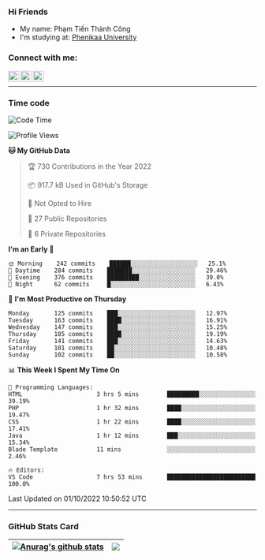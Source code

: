 ### Hi Friends

- My name: Phạm Tiến Thành Công
- I'm studying at: [Phenikaa University]


### Connect with me:
[<img align="left" alt="PhamTienThanhCong | Facebook" width="22px" src="https://upload.wikimedia.org/wikipedia/commons/thumb/1/16/Facebook-icon-1.png/640px-Facebook-icon-1.png" />][facebook]
[<img align="left" alt="PhamTienThanhCong | Zalo" width="22px" src="https://www.anphatpc.com.vn/template/anphat_2020v2/images/icon-zalo.jpg" />][zalo]
[<img align="left" alt="PhamTienThanhCong | LinkedIn" width="22px" src="https://cdn3.iconfinder.com/data/icons/inficons/512/linkedin.png" />][linkedin]

<br />

---

### Time code

<!--START_SECTION:waka-->
![Code Time](http://img.shields.io/badge/Code%20Time-576%20hrs%2041%20mins-blue)

![Profile Views](http://img.shields.io/badge/Profile%20Views-20-blue)

**🐱 My GitHub Data** 

> 🏆 730 Contributions in the Year 2022
 > 
> 📦 917.7 kB Used in GitHub's Storage 
 > 
> 🚫 Not Opted to Hire
 > 
> 📜 27 Public Repositories 
 > 
> 🔑 6 Private Repositories  
 > 
**I'm an Early 🐤** 

```text
🌞 Morning    242 commits    ██████░░░░░░░░░░░░░░░░░░░   25.1% 
🌆 Daytime    284 commits    ███████░░░░░░░░░░░░░░░░░░   29.46% 
🌃 Evening    376 commits    █████████░░░░░░░░░░░░░░░░   39.0% 
🌙 Night      62 commits     █░░░░░░░░░░░░░░░░░░░░░░░░   6.43%

```
📅 **I'm Most Productive on Thursday** 

```text
Monday       125 commits    ███░░░░░░░░░░░░░░░░░░░░░░   12.97% 
Tuesday      163 commits    ████░░░░░░░░░░░░░░░░░░░░░   16.91% 
Wednesday    147 commits    ███░░░░░░░░░░░░░░░░░░░░░░   15.25% 
Thursday     185 commits    ████░░░░░░░░░░░░░░░░░░░░░   19.19% 
Friday       141 commits    ███░░░░░░░░░░░░░░░░░░░░░░   14.63% 
Saturday     101 commits    ██░░░░░░░░░░░░░░░░░░░░░░░   10.48% 
Sunday       102 commits    ██░░░░░░░░░░░░░░░░░░░░░░░   10.58%

```


📊 **This Week I Spent My Time On** 

```text
💬 Programming Languages: 
HTML                     3 hrs 5 mins        █████████░░░░░░░░░░░░░░░░   39.19% 
PHP                      1 hr 32 mins        ████░░░░░░░░░░░░░░░░░░░░░   19.47% 
CSS                      1 hr 22 mins        ████░░░░░░░░░░░░░░░░░░░░░   17.41% 
Java                     1 hr 12 mins        ███░░░░░░░░░░░░░░░░░░░░░░   15.34% 
Blade Template           11 mins             ░░░░░░░░░░░░░░░░░░░░░░░░░   2.46%

🔥 Editors: 
VS Code                  7 hrs 53 mins       █████████████████████████   100.0%

```


 Last Updated on 01/10/2022 10:50:52 UTC
<!--END_SECTION:waka-->

---

### GitHub Stats Card

| <a href="https://github.com/phamtienthanhcong"><img align="center" src="https://github-readme-stats.vercel.app/api?username=PhamTienThanhCong&show_icons=true&include_all_commits=true&theme=buefy&hide_border=true&theme=ocean_dark" alt="Anurag's github stats" /></a> | <a href="https://github.com/phamtienthanhcong"><img align="center" src="https://github-readme-stats.vercel.app/api/top-langs/?username=PhamTienThanhCong&layout=compact&theme=buefy&hide_border=true&theme=ocean_dark" /></a> |
| ------------- | ------------- |

[Phenikaa University]: https://phenikaa-uni.edu.vn/vi
[facebook]: https://www.facebook.com/phamtienthanhcong
[linkedin]: https://linkedin.com/in/phamtienthanhcong
[zalo]: https://zalo.me/0396396332
[tiktok]: https://www.tiktok.com/@phamtienthanhcong
[web]: https://github.com/PhamTienThanhCong/web_dev
[min project]: https://github.com/PhamTienThanhCong/Project-Of-Web
[c and cpp]: https://github.com/PhamTienThanhCong/Code_C_and_Cpro
[python]: https://github.com/PhamTienThanhCong/Python_beginer
